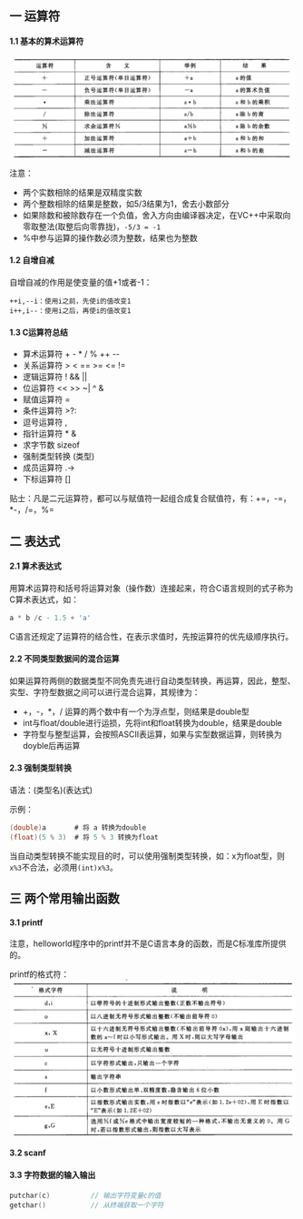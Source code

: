 ## 一 运算符

#### 1.1 基本的算术运算符  

![](../../images/programming/06-operator-1.png)  

注意：
- 两个实数相除的结果是双精度实数
- 两个整数相除的结果是整数，如5/3结果为1，舍去小数部分
- 如果除数和被除数存在一个负值，舍入方向由编译器决定，在VC++中采取向零取整法(取整后向零靠拢)，`-5/3 = -1`
- %中参与运算的操作数必须为整数，结果也为整数

#### 1.2 自增自减

自增自减的作用是使变量的值+1或者-1：
```
++i,--i：使用i之前，先使i的值改变1
i++,i--：使用i之后，再使i的值改变1
```

#### 1.3 C运算符总结

- 算术运算符    + - * / % ++ --
- 关系运算符    > < == >= <= !=
- 逻辑运算符    ! && ||
- 位运算符      << >> ~| ^ &
- 赋值运算符    =
- 条件运算符    >?:
- 逗号运算符    ,
- 指针运算符    * &
- 求字节数      sizeof
- 强制类型转换  (类型)
- 成员运算符    .->
- 下标运算符    []

贴士：凡是二元运算符，都可以与赋值符一起组合成复合赋值符，有：+=，-=，*-，/=，%=

## 二 表达式

#### 2.1 算术表达式

用算术运算符和括号将运算对象（操作数）连接起来，符合C语言规则的式子称为C算术表达式，如：
```c
a * b /c - 1.5 + 'a'
```

C语言还规定了运算符的结合性，在表示求值时，先按运算符的优先级顺序执行。

#### 2.2 不同类型数据间的混合运算

如果运算符两侧的数据类型不同免责先进行自动类型转换，再运算，因此，整型、实型、字符型数据之间可以进行混合运算，其规律为：
- +，-，*，/ 运算的两个数中有一个为浮点型，则结果是double型
- int与float/double进行运损，先将int和float转换为double，结果是double
- 字符型与整型运算，会按照ASCII表运算，如果与实型数据运算，则转换为doyble后再运算

#### 2.3 强制类型转换

语法：(类型名)(表达式)  

示例：
```c
(double)a       # 将 a 转换为double
(float)(5 % 3)  # 将 5 % 3 转换为float
```

当自动类型转换不能实现目的时，可以使用强制类型转换，如：x为float型，则`x%3`不合法，必须用`(int)x%3`。  


## 三 两个常用输出函数

#### 3.1 printf

注意，helloworld程序中的printf并不是C语言本身的函数，而是C标准库所提供的。  

printf的格式符：  
![](../../images/programming/07-print.png)

#### 3.2 scanf


#### 3.3 字符数据的输入输出
```c
putchar(c)          // 输出字符变量c的值
getchar()           // 从终端获取一个字符
```

